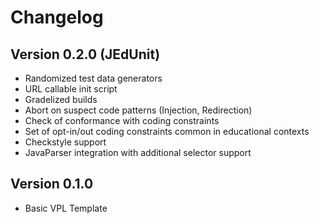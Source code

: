 # Changelog

## Version 0.2.0 (JEdUnit)

- Randomized test data generators
- URL callable init script
- Gradelized builds
- Abort on suspect code patterns (Injection, Redirection)
- Check of conformance with coding constraints
- Set of opt-in/out coding constraints common in educational contexts
- Checkstyle support
- JavaParser integration with additional selector support

## Version 0.1.0

- Basic VPL Template